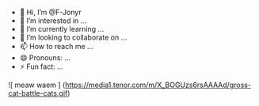 - 👋 Hi, I’m @F-Jonyr
- 👀 I’m interested in ...
- 🌱 I’m currently learning ...
- 💞️ I’m looking to collaborate on ...
- 📫 How to reach me ...
- 😄 Pronouns: ...
- ⚡ Fun fact: ...

<!---
F-Jonyr/F-Jonyr is a ✨ special ✨ repository because its `README.md` (this file) appears on your GitHub profile.
You can click the Preview link to take a look at your changes.
--->
![ meaw waem ] (https://media1.tenor.com/m/X_BOGUzs6rsAAAAd/gross-cat-battle-cats.gif)
